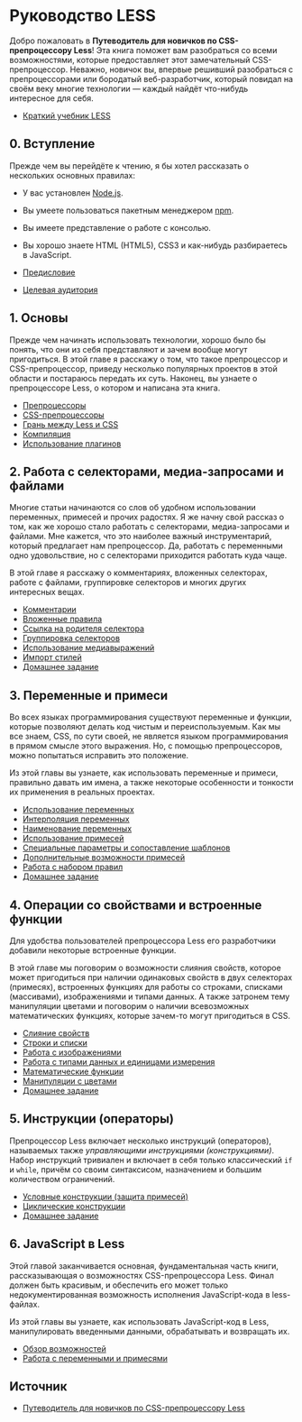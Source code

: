 # Руководство LESS

Добро пожаловать в **Путеводитель для новичков по CSS-препроцессору Less**! Эта книга поможет вам разобраться со всеми возможностями, которые предоставляет этот замечательный CSS-препроцессор. Неважно, новичок вы, впервые решивший разобраться с препроцессорами или бородатый веб-разработчик, который повидал на своём веку многие технологии — каждый найдёт что-нибудь интересное для себя.

- [Краткий учебник LESS](book/index.md)

## 0. Вступление

Прежде чем вы перейдёте к чтению, я бы хотел рассказать о нескольких основных правилах:

- У вас установлен [Node.js](/nodejs/).
- Вы умеете пользоваться пакетным менеджером [npm](https://www.npmjs.com/).
- Вы имеете представление о работе с консолью.
- Вы хорошо знаете HTML (HTML5), CSS3 и как-нибудь разбираетесь в JavaScript.

- [Предисловие](introduction.md)
- [Целевая аудитория](audience.md)

## 1. Основы

Прежде чем начинать использовать технологии, хорошо было бы понять, что они из себя представляют и зачем вообще могут пригодиться. В этой главе я расскажу о том, что такое препроцессор и CSS-препроцессор, приведу несколько популярных проектов в этой области и постараюсь передать их суть. Наконец, вы узнаете о препроцессоре Less, о котором и написана эта книга.

- [Препроцессоры](preprocessors.md)
- [CSS-препроцессоры](css-reprocessors.md)
- [Грань между Less и CSS](verge-less-css.md)
- [Компиляция](compiling-and-debugging.md)
- [Использование плагинов](usage-plugins.md)

## 2. Работа с селекторами, медиа-запросами и файлами

Многие статьи начинаются со слов об удобном использовании переменных, примесей и прочих радостях. Я же начну свой рассказ о том, как же хорошо стало работать с селекторами, медиа-запросами и файлами. Мне кажется, что это наиболее важный инструментарий, который предлагает нам препроцессор. Да, работать с переменными одно удовольствие, но с селекторами приходится работать куда чаще.

В этой главе я расскажу о комментариях, вложенных селекторах, работе с файлами, группировке селекторов и многих других интересных вещах.

- [Комментарии](comments.md)
- [Вложенные правила](nested-rules.md)
- [Ссылка на родителя селектора](parent-selectors.md)
- [Группировка селекторов](grouping-selectors.md)
- [Использование медиавыражений](media-queries.md)
- [Импорт стилей](import-styles.md)
- [Домашнее задание](homework-2.md)

## 3. Переменные и примеси

Во всех языках программирования существуют переменные и функции, которые позволяют делать код чистым и переиспользуемым. Как мы все знаем, CSS, по сути своей, не является языком программирования в прямом смысле этого выражения. Но, с помощью препроцессоров, можно попытаться исправить это положение.

Из этой главы вы узнаете, как использовать переменные и примеси, правильно давать им имена, а также некоторые особенности и тонкости их применения в реальных проектах.

- [Использование переменных](using-variables.md)
- [Интерполяция переменных](variable-interpolation.md)
- [Наименование переменных](variable-names.md)
- [Использование примесей](using-mixins.md)
- [Специальные параметры и сопоставление шаблонов](special-parameters-and-pattern-matching.md)
- [Дополнительные возможности примесей](additional-features-of-mixins.md)
- [Работа с набором правил](working-with-rulesets.md)
- [Домашнее задание](homework-3.md)

## 4. Операции со свойствами и встроенные функции

Для удобства пользователей препроцессора Less его разработчики добавили некоторые встроенные функции.

В этой главе мы поговорим о возможности слияния свойств, которое может пригодиться при наличии одинаковых свойств в двух селекторах (примесях), встроенных функциях для работы со строками, списками (массивами), изображениями и типами данных. А также затронем тему манипуляции цветами и поговорим о наличии всевозможных математических функциях, которые зачем-то могут пригодиться в CSS.

- [Слияние свойств](merge-properties.md)
- [Строки и списки](strings-and-lists.md)
- [Работа с изображениями](working-with-images.md)
- [Работа с типами данных и единицами измерения](working-with-data-types-and-units.md)
- [Математические функции](math-functions.md)
- [Манипуляции с цветами](manipulation-with-colors.md)
- [Домашнее задание](homework-4.md)

## 5. Инструкции (операторы)

Препроцессор Less включает несколько инструкций (операторов), называемых также _управляющими инструкциями (конструкциями)_. Набор инструкций тривиален и включает в себя только классический `if` и `while`, причём со своим синтаксисом, назначением и большим количеством ограничений.

- [Условные конструкции (защита примесей)](if.md)
- [Циклические конструкции](loops.md)
- [Домашнее задание](homework-5.md)

## 6. JavaScript в Less

Этой главой заканчивается основная, фундаментальная часть книги, рассказывающая о возможностях CSS-препроцессора Less. Финал должен быть красивым, и обеспечить его может только недокументированная возможность исполнения JavaScript-кода в less-файлах.

Из этой главы вы узнаете, как использовать JavaScript-код в Less, манипулировать введенными данными, обрабатывать и возвращать их.

- [Обзор возможностей](features-overview.md)
- [Работа с переменными и примесями](working-with-variables-and-mixins.md)

## Источник

- [Путеводитель для новичков по CSS-препроцессору Less](https://mrmlnc.gitbooks.io/less-guidebook-for-beginners/content/)
